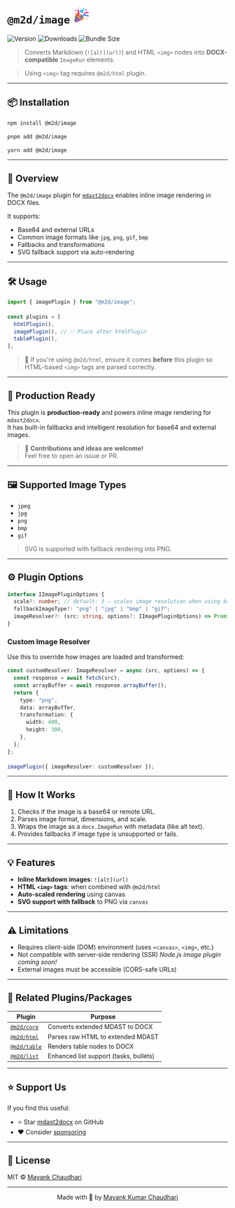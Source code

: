 # `@m2d/image` <img src="https://raw.githubusercontent.com/mayank1513/mayank1513/main/popper.png" height="40"/>

![Version](https://img.shields.io/npm/v/@m2d/image?color=green) ![Downloads](https://img.shields.io/npm/dm/@m2d/image) ![Bundle Size](https://img.shields.io/bundlephobia/minzip/@m2d/image)

> Converts Markdown (`![alt](url)`) and HTML `<img>` nodes into **DOCX-compatible** `ImageRun` elements.

> Using `<img>` tag requires `@m2d/html` plugin.

---

## 📦 Installation

```bash
npm install @m2d/image
```

```bash
pnpm add @m2d/image
```

```bash
yarn add @m2d/image
```

---

## 🚀 Overview

The `@m2d/image` plugin for [`mdast2docx`](https://github.com/mayankchaudhari/mdast2docx) enables inline image rendering in DOCX files.

It supports:

- Base64 and external URLs
- Common image formats like `jpg`, `png`, `gif`, `bmp`
- Fallbacks and transformations
- SVG fallback support via auto-rendering

---

## 🛠️ Usage

```ts
import { imagePlugin } from "@m2d/image";

const plugins = [
  htmlPlugin(),
  imagePlugin(), // ✅ Place after htmlPlugin
  tablePlugin(),
];
```

> 🧠 If you're using `@m2d/html`, ensure it comes **before** this plugin so HTML-based `<img>` tags are parsed correctly.

---

## 🧪 Production Ready

This plugin is **production-ready** and powers inline image rendering for `mdast2docx`.  
It has built-in fallbacks and intelligent resolution for base64 and external images.

> 💬 **Contributions and ideas are welcome!**  
> Feel free to open an issue or PR.

---

## 🖼️ Supported Image Types

- `jpeg`
- `jpg`
- `png`
- `bmp`
- `gif`

> SVG is supported with fallback rendering into PNG.

---

## ⚙️ Plugin Options

```ts
interface IImagePluginOptions {
  scale?: number; // default: 3 — scales image resolution when using base64
  fallbackImageType?: "png" | "jpg" | "bmp" | "gif";
  imageResolver?: (src: string, options?: IImagePluginOptions) => Promise<IImageOptions>;
}
```

### Custom Image Resolver

Use this to override how images are loaded and transformed:

```ts
const customResolver: ImageResolver = async (src, options) => {
  const response = await fetch(src);
  const arrayBuffer = await response.arrayBuffer();
  return {
    type: "png",
    data: arrayBuffer,
    transformation: {
      width: 400,
      height: 300,
    },
  };
};

imagePlugin({ imageResolver: customResolver });
```

---

## 🧠 How It Works

1. Checks if the image is a base64 or remote URL.
2. Parses image format, dimensions, and scale.
3. Wraps the image as a `docx.ImageRun` with metadata (like alt text).
4. Provides fallbacks if image type is unsupported or fails.

---

## 💡 Features

- **Inline Markdown images**: `![alt](url)`
- **HTML `<img>` tags**: when combined with `@m2d/html`
- **Auto-scaled rendering** using canvas
- **SVG support with fallback** to PNG via `canvas`

---

## ⚠️ Limitations

- Requires client-side (DOM) environment (uses `<canvas>`, `<img>`, etc.)
- Not compatible with server-side rendering (SSR) _Node.js image plugin coming soon!_
- External images must be accessible (CORS-safe URLs)

---

## 🔌 Related Plugins/Packages

| Plugin                                               | Purpose                                |
| ---------------------------------------------------- | -------------------------------------- |
| [`@m2d/core`](https://npmjs.com/package/@m2d/core)   | Converts extended MDAST to DOCX        |
| [`@m2d/html`](https://npmjs.com/package/@m2d/html)   | Parses raw HTML to extended MDAST      |
| [`@m2d/table`](https://npmjs.com/package/@m2d/table) | Renders table nodes to DOCX            |
| [`@m2d/list`](https://npmjs.com/package/@m2d/list)   | Enhanced list support (tasks, bullets) |

---

## ⭐ Support Us

If you find this useful:

- ⭐ Star [mdast2docx](https://github.com/tiny-md/mdast2docx) on GitHub
- ❤️ Consider [sponsoring](https://github.com/sponsors/mayank1513)

---

## 🧾 License

MIT © [Mayank Chaudhari](https://github.com/mayankchaudhari)

---

<p align="center">Made with 💖 by <a href="https://mayank-chaudhari.vercel.app" target="_blank">Mayank Kumar Chaudhari</a></p>
